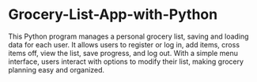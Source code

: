 # Grocery-List-App-with-Python

This Python program manages a personal grocery list, saving and loading data for each user. It allows users to register or log in, add items, cross items off, view the list, save progress, and log out. With a simple menu interface, users interact with options to modify their list, making grocery planning easy and organized.
